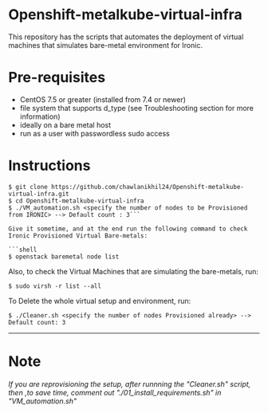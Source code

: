 # Openshift-metalkube-virtual-infra
This repository has the scripts that automates the deployment of virtual machines that simulates bare-metal environment for Ironic.


# Pre-requisites

- CentOS 7.5 or greater (installed from 7.4 or newer)
- file system that supports d_type (see Troubleshooting section for more information)
- ideally on a bare metal host
- run as a user with passwordless sudo access

# Instructions

```shell
$ git clone https://github.com/chawlanikhil24/Openshift-metalkube-virtual-infra.git
$ cd Openshift-metalkube-virtual-infra
$ ./VM_automation.sh <specify the number of nodes to be Provisioned from IRONIC> --> Default count : 3```

Give it sometime, and at the end run the following command to check Ironic Provisioned Virtual Bare-metals:

```shell
$ openstack baremetal node list
```

Also, to check the Virtual Machines that are simulating the bare-metals, run:
```shell
$ sudo virsh -r list --all
```

To Delete the whole virtual setup and environment, run:
```
$ ./Cleaner.sh <specify the number of nodes Provisioned already> --> Default count: 3
```
---
# Note
###### If you are reprovisioning the setup, after runnning the "Cleaner.sh" script, then ,to save time, comment out "./01_install_requirements.sh" in "VM_automation.sh"
